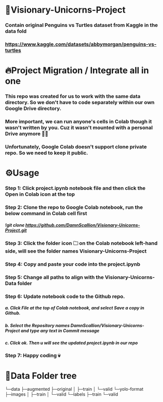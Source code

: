 # 🚀Visionary-Unicorns-Project
### Contain original Penguins vs Turtles dataset from Kaggle in the data fold
### https://www.kaggle.com/datasets/abbymorgan/penguins-vs-turtles

# 🔥Project Migration / Integrate all in one
### This repo was created for us to work with the same data directory. So we don't have to code separately within our own Google Drive directory.
### More important, we can run anyone's cells in Colab though it wasn't written by you. Cuz it wasn't mounted with a personal Drive anymore 🔗‍💥
### Unfortunately, Google Colab doesn't support clone private repo. So we need to keep it public.

# ⚙️Usage
### Step 1: Click project.ipynb notebook file and then click the Open in Colab icon at the top

### Step 2: Clone the repo to Google Colab notebook, run the below command in Colab cell first
##### !git clone https://github.com/DamnScallion/Visionary-Unicorns-Project.git

### Step 3: Click the folder icon 🗀 on the Colab notebook left-hand side, will see the folder names Visionary-Unicorns-Project

### Step 4: Copy and paste your code into the project.ipynb

### Step 5: Change all paths to align with the Visionary-Unicorns-Data folder

### Step 6: Update notebook code to the Github repo. 
##### a. Click File at the top of Colab notebook, and select Save a copy in Github.
##### b. Select the Repository names DamnScallion/Visionary-Unicorns-Project and type any text in Commit message
##### c. Click ok. Then u will see the updated project.ipynb in our repo

### Step 7: Happy coding 💀


# 🌲Data Folder tree
└─data
    ├─augmented
    ├─original
    │  ├─train
    │  └─valid
    └─yolo-format
        ├─images
        │  ├─train
        │  └─valid
        └─labels
            ├─train
            └─valid
